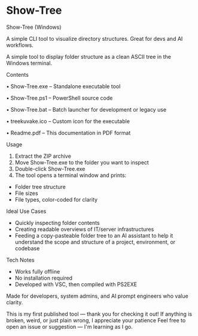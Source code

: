 # Show-Tree

Show-Tree (Windows)

A simple CLI tool to visualize directory structures. Great for devs and AI workflows.



A simple tool to display folder structure as a clean ASCII tree in the Windows terminal.

Contents

•
Show-Tree.exe – Standalone executable tool

•
Show-Tree.ps1 – PowerShell source code

•
Show-Tree.bat – Batch launcher for development or legacy use

•
treekuvake.ico – Custom icon for the executable

•
Readme.pdf – This documentation in PDF format

Usage




1. Extract the ZIP archive
2. Move Show-Tree.exe to the folder you want to inspect
3. Double-click Show-Tree.exe
4. The tool opens a terminal window and prints:

- Folder tree structure
- File sizes
- File types, color-coded for clarity


Ideal Use Cases
- Quickly inspecting folder contents
- Creating readable overviews of IT/server infrastructures
- Feeding a copy-pasteable folder tree to an AI assistant to help it understand the scope and structure of a project, environment, or codebase


Tech Notes
- Works fully offline
- No installation required
- Developed with VSC, then compiled with PS2EXE



Made for developers, system admins, and AI prompt engineers who value clarity.

This is my first published tool — thank you for checking it out!
If anything is broken, weird, or just plain wrong, I appreciate your patience 
Feel free to open an issue or suggestion — I'm learning as I go.
